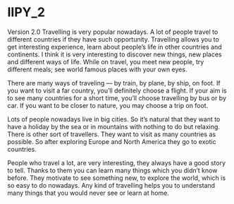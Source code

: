 # IIPY_2
Version 2.0
Travelling is very popular nowadays. A lot of people travel to different countries if they have such opportunity. Travelling allows you to get interesting experience, learn about people’s life in other countries and continents. I think it is very interesting to discover new things, new places and different ways of life. While on travel, you meet new people, try different meals; see world famous places with your own eyes.

There are many ways of traveling — by train, by plane, by ship, on foot. If you want to visit a far country, you’ll definitely choose a flight. If your aim is to see many countries for a short time, you’ll choose travelling by bus or by car. If you want to be closer to nature, you may choose a trip on foot.

Lots of people nowadays live in big cities. So it’s natural that they want to have a holiday by the sea or in mountains with nothing to do but relaxing. There is other sort of travellers. They want to visit as many countries as possible. So after exploring Europe and North America they go to exotic countries.

People who travel a lot, are very interesting, they always have a good story to tell. Thanks to them you can learn many things which you didn’t know before. They motivate to see something new, to explore the world, which is so easy to do nowadays. Any kind of travelling helps you to understand many things that you would never see or learn at home.
